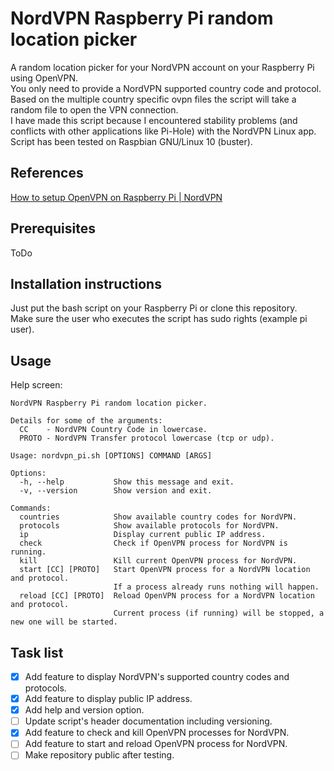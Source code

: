 # NordVPN Raspberry Pi random location picker
A random location picker for your NordVPN account on your Raspberry Pi using OpenVPN.  
You only need to provide a NordVPN supported country code and protocol.  
Based on the multiple country specific ovpn files the script will take a random file to open the VPN connection.  
I have made this script because I encountered stability problems (and conflicts with other applications like Pi-Hole) with the NordVPN Linux app.  
Script has been tested on Raspbian GNU/Linux 10 (buster).
## References
[How to setup OpenVPN on Raspberry Pi | NordVPN](https://nordvpn.com/tutorials/raspberry-pi/openvpn/)
## Prerequisites
ToDo
## Installation instructions
Just put the bash script on your Raspberry Pi or clone this repository.  
Make sure the user who executes the script has sudo rights (example pi user).
## Usage
Help screen:
```
NordVPN Raspberry Pi random location picker.

Details for some of the arguments:
  CC    - NordVPN Country Code in lowercase.
  PROTO - NordVPN Transfer protocol lowercase (tcp or udp).

Usage: nordvpn_pi.sh [OPTIONS] COMMAND [ARGS]

Options:
  -h, --help           Show this message and exit.
  -v, --version        Show version and exit.

Commands:
  countries            Show available country codes for NordVPN.
  protocols            Show available protocols for NordVPN.
  ip                   Display current public IP address.
  check                Check if OpenVPN process for NordVPN is running.
  kill                 Kill current OpenVPN process for NordVPN.
  start [CC] [PROTO]   Start OpenVPN process for a NordVPN location and protocol.
                       If a process already runs nothing will happen.
  reload [CC] [PROTO]  Reload OpenVPN process for a NordVPN location and protocol.
                       Current process (if running) will be stopped, a new one will be started.
```
## Task list
- [x] Add feature to display NordVPN's supported country codes and protocols.
- [x] Add feature to display public IP address.
- [x] Add help and version option.
- [ ] Update script's header documentation including versioning.
- [x] Add feature to check and kill OpenVPN processes for NordVPN.
- [ ] Add feature to start and reload OpenVPN process for NordVPN.
- [ ] Make repository public after testing.
